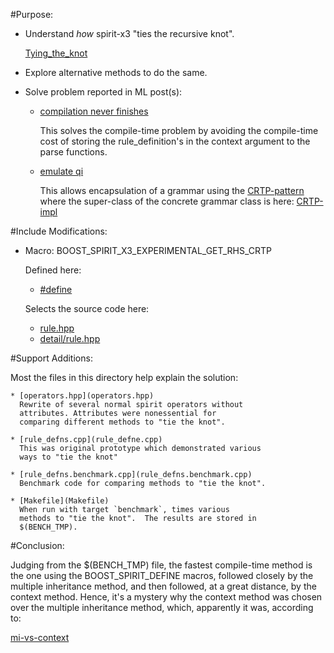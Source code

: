 #Purpose:

* Understand *how* spirit-x3 "ties the recursive knot".

  [Tying_the_knot](https://wiki.haskell.org/Tying_the_Knot)
  
* Explore alternative methods to do the same.

* Solve problem reported in ML post(s):

  * [compilation never finishes](https://sourceforge.net/p/spirit/mailman/message/35799862/)

    This solves the compile-time problem by avoiding the
    compile-time cost of storing the rule_definition's in
    the context argument to the parse functions.
    
  * [emulate qi](https://sourceforge.net/p/spirit/mailman/message/35561750/)
   
    This allows encapsulation of a grammar using the
    [CRTP-pattern](https://en.wikipedia.org/wiki/Curiously_recurring_template_pattern)
    where the super-class of the concrete grammar class is
    here:
    [CRTP-impl](https://github.com/cppljevans/spirit/blob/develop/include/boost/spirit/home/x3/nonterminal/rule.hpp#L313)
 
#Include Modifications:

* Macro: BOOST_SPIRIT_X3_EXPERIMENTAL_GET_RHS_CRTP

  Defined here:
  
  * [#define](https://github.com/cppljevans/spirit/blob/develop/include/boost/spirit/home/x3/nonterminal/rule.hpp#L10)
  
  Selects the source code here:
  
  * [rule.hpp](https://github.com/cppljevans/spirit/blob/develop/include/boost/spirit/home/x3/nonterminal/rule.hpp)
  * [detail/rule.hpp](https://github.com/cppljevans/spirit/blob/develop/include/boost/spirit/home/x3/nonterminal/detail/rule.hpp)
  
#Support Additions:

  Most the files in this directory help explain the
  solution:
  
    * [operators.hpp](operators.hpp)
      Rewrite of several normal spirit operators without
      attributes. Attributes were nonessential for
      comparing different methods to "tie the knot".
      
    * [rule_defns.cpp](rule_defne.cpp)
      This was original prototype which demonstrated various
      ways to "tie the knot"
      
    * [rule_defns.benchmark.cpp](rule_defns.benchmark.cpp)
      Benchmark code for comparing methods to "tie the knot".
      
    * [Makefile](Makefile)
      When run with target `benchmark`, times various
      methods to "tie the knot".  The results are stored in
      $(BENCH_TMP).
      
#Conclusion:

  Judging from the $(BENCH_TMP) file, the fastest
  compile-time method is the one using the
  BOOST_SPIRIT_DEFINE macros, followed closely by the
  multiple inheritance method, and then followed, at a great
  distance, by the context method.  Hence, it's a mystery
  why the context method was chosen over the multiple
  inheritance method, which, apparently it was, according
  to:
  
[mi-vs-context](http://boost.2283326.n4.nabble.com/compare-of-2-existing-methods-to-implement-grammar-recursion-tt4687574.html#a4687690)

  
    
      
